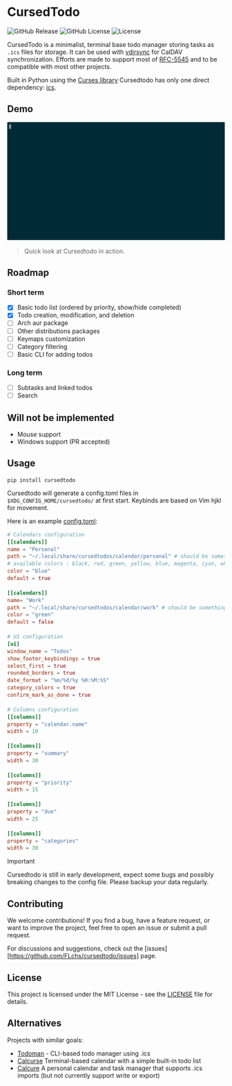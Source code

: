 # CursedTodo

![GitHub Release](https://img.shields.io/github/v/release/flchs/cursedtodo?include_prereleases)
![GitHub License](https://img.shields.io/github/license/flchs/cursedtodo)
![License](https://img.shields.io/github/license/flchs/cursedtodo)

CursedTodo is a minimalist, terminal base todo manager storing tasks as `.ics` files for storage.
It can be used with [vdirsync](http://vdirsyncer.pimutils.org) for CalDAV synchronization. Efforts are made to support most of [RFC-5545](https://icalendar.org/RFC-Specifications/iCalendar-RFC-5545/) and to be compatible with most other projects.

Built in Python using the [Curses library](https://docs.python.org/3.13/library/curses.html) Cursedtodo has only one direct dependency: [ics](https://github.com/ics-py/ics-py).

## Demo

![demo of cursedtodo](demo.gif "Demo")
> Quick look at Cursedtodo in action.

## Roadmap

### Short term

- [x] Basic todo list (ordered by priority, show/hide completed)
- [x] Todo creation, modification, and deletion
- [ ] Arch aur package
- [ ] Other distributions packages
- [ ] Keymaps customization
- [ ] Category filtering
- [ ] Basic CLI for adding todos

### Long term

- [ ] Subtasks and linked todos
- [ ] Search

## Will not be implemented

- Mouse support
- Windows support (PR accepted)

## Usage

```
pip install cursedtodo
```

Cursedtodo will generate a config.toml files in `$XDG_CONFIG_HOME/cursedtodo/` at first start.
Keybinds are based on Vim hjkl for movement.

Here is an example [config.toml](config.toml):

``` toml
# Calendars configuration
[[calendars]]
name = "Personal"
path = "~/.local/share/cursedtodos/calendar/personal" # should be something like ~/.local/share/vdirsyncer/calendar/personal if you are using vdirsyncer
# available colors : black, red, green, yellow, blue, magenta, cyan, white
color = "blue"
default = true

[[calendars]]
name= "Work"
path = "~/.local/share/cursedtodos/calendar/work" # should be something like ~/.local/share/vdirsyncer/calendar/work if you are using vdirsyncer
color = "green"
default = false

# UI configuration
[ui]
window_name = "Todos"
show_footer_keybindings = true
select_first = true
rounded_borders = true
date_format = "%m/%d/%y %H:%M:%S"
category_colors = true
confirm_mark_as_done = true

# Columns configuration
[[columns]]
property = "calendar.name"
width = 10

[[columns]]
property = "summary"
width = 30

[[columns]]
property = "priority"
width = 15

[[columns]]
property = "due"
width = 25

[[columns]]
property = "categories"
width = 30
```

> [!IMPORTANT]  
> Cursedtodo is still in early development, expect some bugs and possibly breaking changes to the
> config file. Please backup your data regularly.

## Contributing

We welcome contributions! If you find a bug, have a feature request, or want to improve the project, feel free to open an issue or submit a pull request.

For discussions and suggestions, check out the [issues][https://github.com/FLchs/cursedtodo/issues] page.

## License

This project is licensed under the MIT License - see the [LICENSE](LICENSE) file for details.

## Alternatives

Projects with similar goals:

- [Todoman](https://github.com/pimutils/todoman) - CLI-based todo manager using .ics
- [Calcurse](https://calcurse.org/) Terminal-based calendar with a simple built-in todo list
- [Calcure](https://github.com/anufrievroman/calcure) A personal calendar and task manager that supports .ics imports (but not currently support write or export)
